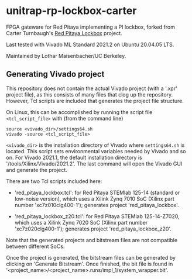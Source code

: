 # unitrap-rp-lockbox-carter

FPGA gateware for Red Pitaya implementing a PI lockbox, forked from Carter Turnbaugh's [Red Pitaya Lockbox](https://gitlab.com/carterturn/red_pitaya_lockbox) project.

Last tested with Vivado ML Standard 2021.2 on Ubuntu 20.04.05 LTS.

Maintained by Lothar Maisenbacher/UC Berkeley.

## Generating Vivado project

This repository does not contain the actual Vivado project (with a '.xpr' project file), as this consists of many files that clog up the repository. However, Tcl scripts are included that generates the project file structure.

On Linux, this can be accomplished by running the script file `<tcl_script_file>` with (from the command line)

```
source <vivado_dir>/settings64.sh
vivado -source <tcl_script_file>
```

`<vivado_dir>` is the installation directory of Vivado where `settings64.sh` is located. This script sets environmental variables needed by Vivado and so on. For Vivado 2021.1, the default installation directory is '/tools/Xilinx/Vivado/2021.2'. The last command will open the Vivado GUI and generate the project.

There are two Tcl scripts included here:

- 'red_pitaya_lockbox.tcl': for Red Pitaya STEMlab 125-14 (standard or low-noise version), which uses a Xilink Zynq 7010 SoC (Xilinx part number 'xc7z010clg400-1'); generates project 'red_pitaya_lockbox'.

- 'red_pitaya_lockbox_z20.tcl': for Red Pitaya STEMlab 125-14-Z7020, which uses a Xilink Zynq 7020 SoC (Xilinx part number 'xc7z020clg400-1'); generates project 'red_pitaya_lockbox_z20'.

Note that the generated projects and bitstream files are not compatible between different SoCs.

Once the project is generated, the bitstream files can be generated by clicking on 'Generate Bitstream'. Once finished, the bit file is found in '<project_name>/<project_name>.runs/impl_1/system_wrapper.bit'.
